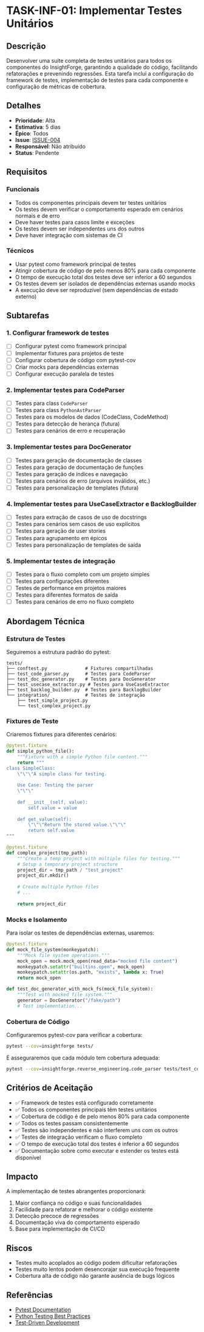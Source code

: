 # TASK-INF-01: Implementar Testes Unitários

## Descrição
Desenvolver uma suíte completa de testes unitários para todos os componentes do InsightForge, garantindo a qualidade do código, facilitando refatorações e prevenindo regressões. Esta tarefa inclui a configuração do framework de testes, implementação de testes para cada componente e configuração de métricas de cobertura.

## Detalhes
- **Prioridade**: Alta
- **Estimativa**: 5 dias
- **Épico**: Todos
- **Issue**: [ISSUE-004](../issues/ISSUE-004_unit_tests.md)
- **Responsável**: Não atribuído
- **Status**: Pendente

## Requisitos

### Funcionais
- Todos os componentes principais devem ter testes unitários
- Os testes devem verificar o comportamento esperado em cenários normais e de erro
- Deve haver testes para casos limite e exceções
- Os testes devem ser independentes uns dos outros
- Deve haver integração com sistemas de CI

### Técnicos
- Usar pytest como framework principal de testes
- Atingir cobertura de código de pelo menos 80% para cada componente
- O tempo de execução total dos testes deve ser inferior a 60 segundos
- Os testes devem ser isolados de dependências externas usando mocks
- A execução deve ser reproduzível (sem dependências de estado externo)

## Subtarefas

### 1. Configurar framework de testes
- [ ] Configurar pytest como framework principal
- [ ] Implementar fixtures para projetos de teste
- [ ] Configurar cobertura de código com pytest-cov
- [ ] Criar mocks para dependências externas
- [ ] Configurar execução paralela de testes

### 2. Implementar testes para CodeParser
- [ ] Testes para class `CodeParser`
- [ ] Testes para class `PythonAstParser`
- [ ] Testes para os modelos de dados (CodeClass, CodeMethod)
- [ ] Testes para detecção de herança (futura)
- [ ] Testes para cenários de erro e recuperação

### 3. Implementar testes para DocGenerator
- [ ] Testes para geração de documentação de classes
- [ ] Testes para geração de documentação de funções
- [ ] Testes para geração de índices e navegação
- [ ] Testes para cenários de erro (arquivos inválidos, etc.)
- [ ] Testes para personalização de templates (futura)

### 4. Implementar testes para UseCaseExtractor e BacklogBuilder
- [ ] Testes para extração de casos de uso de docstrings
- [ ] Testes para cenários sem casos de uso explícitos
- [ ] Testes para geração de user stories
- [ ] Testes para agrupamento em épicos
- [ ] Testes para personalização de templates de saída

### 5. Implementar testes de integração
- [ ] Testes para o fluxo completo com um projeto simples
- [ ] Testes para configurações diferentes
- [ ] Testes de performance em projetos maiores
- [ ] Testes para diferentes formatos de saída
- [ ] Testes para cenários de erro no fluxo completo

## Abordagem Técnica

### Estrutura de Testes
Seguiremos a estrutura padrão do pytest:

```
tests/
├── conftest.py              # Fixtures compartilhadas
├── test_code_parser.py      # Testes para CodeParser
├── test_doc_generator.py    # Testes para DocGenerator
├── test_usecase_extractor.py # Testes para UseCaseExtractor
├── test_backlog_builder.py  # Testes para BacklogBuilder
└── integration/             # Testes de integração
    ├── test_simple_project.py
    └── test_complex_project.py
```

### Fixtures de Teste
Criaremos fixtures para diferentes cenários:

```python
@pytest.fixture
def simple_python_file():
    """Fixture with a simple Python file content."""
    return """
class SimpleClass:
    \"\"\"A simple class for testing.
    
    Use Case: Testing the parser
    \"\"\"
    
    def __init__(self, value):
        self.value = value
        
    def get_value(self):
        \"\"\"Return the stored value.\"\"\"
        return self.value
"""

@pytest.fixture
def complex_project(tmp_path):
    """Create a temp project with multiple files for testing."""
    # Setup a temporary project structure
    project_dir = tmp_path / "test_project"
    project_dir.mkdir()
    
    # Create multiple Python files
    # ...
    
    return project_dir
```

### Mocks e Isolamento
Para isolar os testes de dependências externas, usaremos:

```python
@pytest.fixture
def mock_file_system(monkeypatch):
    """Mock file system operations."""
    mock_open = mock.mock_open(read_data="mocked file content")
    monkeypatch.setattr("builtins.open", mock_open)
    monkeypatch.setattr(os.path, "exists", lambda x: True)
    return mock_open

def test_doc_generator_with_mock_fs(mock_file_system):
    """Test with mocked file system."""
    generator = DocGenerator("/fake/path")
    # Test implementation...
```

### Cobertura de Código
Configuraremos pytest-cov para verificar a cobertura:

```bash
pytest --cov=insightforge tests/
```

E asseguraremos que cada módulo tem cobertura adequada:

```bash
pytest --cov=insightforge.reverse_engineering.code_parser tests/test_code_parser.py
```

## Critérios de Aceitação
- ✅ Framework de testes está configurado corretamente
- ✅ Todos os componentes principais têm testes unitários
- ✅ Cobertura de código é de pelo menos 80% para cada componente
- ✅ Todos os testes passam consistentemente
- ✅ Testes são independentes e não interferem uns com os outros
- ✅ Testes de integração verificam o fluxo completo
- ✅ O tempo de execução total dos testes é inferior a 60 segundos
- ✅ Documentação sobre como executar e estender os testes está disponível

## Impacto
A implementação de testes abrangentes proporcionará:
1. Maior confiança no código e suas funcionalidades
2. Facilidade para refatorar e melhorar o código existente
3. Detecção precoce de regressões
4. Documentação viva do comportamento esperado
5. Base para implementação de CI/CD

## Riscos
- Testes muito acoplados ao código podem dificultar refatorações
- Testes muito lentos podem desencorajar sua execução frequente
- Cobertura alta de código não garante ausência de bugs lógicos

## Referências
- [Pytest Documentation](https://docs.pytest.org/)
- [Python Testing Best Practices](https://docs.python-guide.org/writing/tests/)
- [Test-Driven Development](https://www.agilealliance.org/glossary/tdd/)